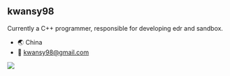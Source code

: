## kwansy98

Currently a C++ programmer, responsible for developing edr and sandbox.

- 🌏 China
- 📧 kwansy98@gmail.com

<img src="https://github-readme-stats.vercel.app/api?username=kwansy98&show_icons=true&count_private=true&hide_border=true" align="left" />  

